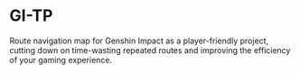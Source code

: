 # GI-TP

Route navigation map for Genshin Impact as a player-friendly project, cutting down on time-wasting repeated routes and improving the efficiency of your gaming experience.
